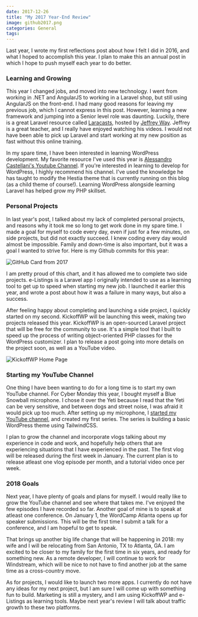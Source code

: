 ```yaml
---
date: 2017-12-26
title: "My 2017 Year-End Review"
image: github2017.png
categories: General
tags:
---
```


Last year, I wrote my first reflections post about how I felt I did in 2016, and what I hoped to accomplish this year. I plan to make this an annual post in which I hope to push myself each year to do better.

### Learning and Growing

This year I changed jobs, and moved into new technology. I went from working in .NET and AngularJS to working in a Laravel shop, but still using AngularJS on the front-end. I had many good reasons for leaving my previous job, which I cannot express in this post. However, learning a new framework and jumping into a Senior level role was daunting. Luckily, there is a great Laravel resource called [Laracasts](http://laracasts.com/), hosted by [Jeffrey Way](https://twitter.com/jeffrey_way). Jeffrey is a great teacher, and I really have enjoyed watching his videos. I would not have been able to pick up Laravel and start working at my new position as fast without this online training.

In my spare time, I have been interested in learning WordPress development. My favorite resource I've used this year is [Alessandro Castellani's Youtube Channel](https://www.youtube.com/channel/UCbmBY_XYZqCa2G0XmFA7ZWg). If you're interested in learning to develop for WordPress, I highly recommend his channel. I've used the knowledge he has taught to modify the Hestia theme that is currently running on this blog (as a child theme of course!). Learning WordPress alongside learning Laravel has helped grow my PHP skillset.

### Personal Projects

In last year's post, I talked about my lack of completed personal projects, and reasons why it took me so long to get work done in my spare time. I made a goal for myself to code every day, even if just for a few minutes, on side projects, but did not exactly succeed. I knew coding every day would almost be impossible. Family and down-time is also important, but it was a goal I wanted to strive for. Here is my Github commits for this year:

![GitHub Card from 2017](/images/github2017.png)

I am pretty proud of this chart, and it has allowed me to complete two side projects. e-Listings is a Laravel app I originally intended to use as a learning tool to get up to speed when starting my new job. I launched it earlier this year, and wrote a post about how it was a failure in many ways, but also a success.

After feeling happy about completing and launching a side project, I quickly started on my second. KickoffWP will be launching this week, making two projects released this year. KickoffWP is an open-sourced Laravel project that will be free for the community to use. It's a simple tool that I built to speed up the process of writing object-oriented PHP classes for the WordPress customizer. I plan to release a post going into more details on the project soon, as well as a YouTube video.

![KickoffWP Home Page](/images/kickoffwp.png)

### Starting my YouTube Channel

One thing I have been wanting to do for a long time is to start my own YouTube channel. For Cyber Monday this year, I bought myself a Blue Snowball microphone. I chose it over the Yeti because I read that the Yeti can be very sensitive, and between dogs and street noise, I was afraid it would pick up too much. After setting up my microphone, I [started my YouTube channel](https://www.youtube.com/user/cp68966), and created my first series. The series is building a basic WordPress theme using TailwindCSS.

I plan to grow the channel and incorporate vlogs talking about my experience in code and work, and hopefully help others that are experiencing situations that I have experienced in the past. The first vlog will be released during the first week in January. The current plan is to release atleast one vlog episode per month, and a tutorial video once per week.

### 2018 Goals

Next year, I have plenty of goals and plans for myself. I would really like to grow the YouTube channel and see where that takes me. I've enjoyed the few episodes I have recorded so far. Another goal of mine is to speak at atleast one conference. On January 1, the WordCamp Atlanta opens up for speaker submissions. This will be the first time I submit a talk for a conference, and I am hopeful to get to speak.

That brings up another big life change that will be happening in 2018: my wife and I will be relocating from San Antonio, TX to Atlanta, GA. I am excited to be closer to my family for the first time in six years, and ready for something new. As a remote developer, I will continue to work for Windstream, which will be nice to not have to find another job at the same time as a cross-country move.

As for projects, I would like to launch two more apps. I currently do not have any ideas for my next project, but I am sure I will come up with something fun to build. Marketing is still a mystery, and I am using KickoffWP and e-Listings as learning tools. Maybe next year's review I will talk about traffic growth to these two platforms.

